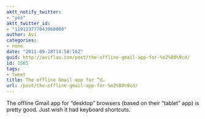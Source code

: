 ```yaml
---
aktt_notify_twitter:
- "yes"
aktt_twitter_id:
- "119123777043968000"
author: Avi
categories:
- none
date: "2011-09-28T14:58:16Z"
guid: http://aviflax.com/post/the-offline-gmail-app-for-%e2%80%9cd/
id: 1565
tags:
- tweet
title: The offline Gmail app for “d…
url: /post/the-offline-gmail-app-for-%e2%80%9cd/
---
```

The offline Gmail app for “desktop” browsers (based on their “tablet” app) is pretty good. Just wish it had keyboard shortcuts.